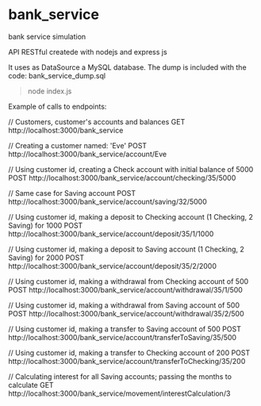 # bank_service
bank service simulation

API RESTful createde with nodejs and express js

It uses as DataSource a MySQL database. The dump is included with the code: bank_service_dump.sql

>node index.js

Example of calls to endpoints:

// Customers, customer's accounts and balances
GET 
http://localhost:3000/bank_service

// Creating a customer named: 'Eve'
POST 
http://localhost:3000/bank_service/account/Eve

// Using customer id, creating a Check account with initial balance of 5000
POST
http://localhost:3000/bank_service/account/checking/35/5000

// Same case for Saving account
POST
http://localhost:3000/bank_service/account/saving/32/5000

// Using customer id, making a deposit to Checking account (1 Checking, 2 Saving) for 1000
POST
http://localhost:3000/bank_service/account/deposit/35/1/1000

// Using customer id, making a deposit to Saving account (1 Checking, 2 Saving) for 2000
POST
http://localhost:3000/bank_service/account/deposit/35/2/2000

// Using customer id, making a withdrawal from Checking account of 500
POST
http://localhost:3000/bank_service/account/withdrawal/35/1/500

// Using customer id, making a withdrawal from Saving account of 500
POST
http://localhost:3000/bank_service/account/withdrawal/35/2/500

// Using customer id, making a transfer to Saving account of 500
POST
http://localhost:3000/bank_service/account/transferToSaving/35/500

// Using customer id, making a transfer to Checking account of 200
POST
http://localhost:3000/bank_service/account/transferToChecking/35/200

// Calculating interest for all Saving accounts; passing the months to calculate
GET 
http://localhost:3000/bank_service/movement/interestCalculation/3
